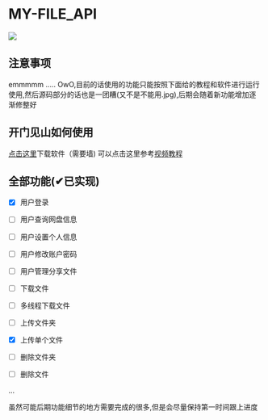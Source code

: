 # MY-FILE_API
![](https://pic.stackoverflow.wiki/uploadImages/13/113/104/116/2021/09/12/11/06/924e7e25-5303-4a94-af79-1b3f913a196f.svg)
## 注意事项
emmmmm ..... OwO,目前的话使用的功能只能按照下面给的教程和软件进行运行使用,然后源码部分的话也是一团糟(又不是不能用.jpg),后期会随着新功能增加逐渐修整好
## 开门见山如何使用
[点击这里](https://raw.githubusercontent.com/AnHiAo/MY-FILE_API/main/dist/my-file.exe)下载软件（需要墙)
可以点击这里参考[视频教程](https://nio-1304077212.cos.ap-guangzhou.myqcloud.com/bandicam%202021-09-12%2016-10-36-395.mp4)

## 全部功能(✔已实现)
- [x] 用户登录
- [ ] 用户查询网盘信息
- [ ] 用户设置个人信息
- [ ] 用户修改账户密码
- [ ] 用户管理分享文件
- [ ] 下载文件
- [ ] 多线程下载文件
- [ ] 上传文件夹
- [x] 上传单个文件
- [ ] 删除文件夹
- [ ] 删除文件




...

虽然可能后期功能细节的地方需要完成的很多,但是会尽量保持第一时间跟上进度
